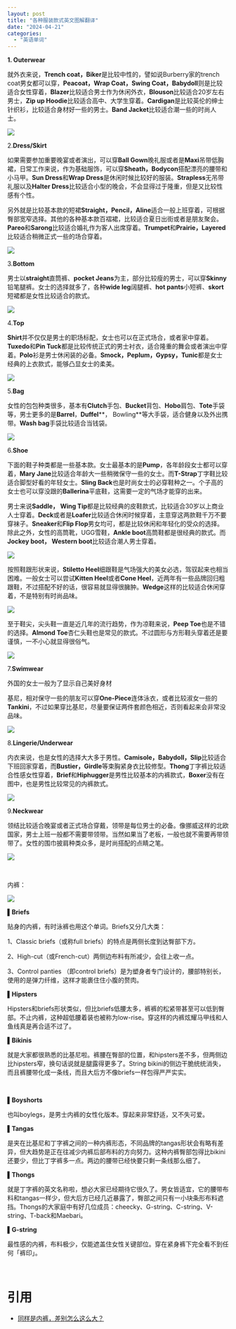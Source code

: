 ```yaml
---
layout: post
title: "各种服装款式英文图解翻译"
date: "2024-04-21"
categories: 
  - "英语单词"
---
```


**1\. Outerwear**

就外衣来说，**Trench coat，Biker**是比较中性的，譬如说Burberry家的trench coat男女都可以穿，**Peacoat，Wrap Coat，Swing Coat，Babydoll**则是比较适合女性穿着，**Blazer**比较适合男士作为休闲外衣，**Blouson**比较适合20岁左右男士，**Zip up Hoodie**比较适合高中、大学生穿着。**Cardigan**是比较英伦的绅士针织衫，比较适合身材好一些的男士。**Band Jacket**比较适合潮一些的时尚人士。

[![](/assets/image/default/5b501e11a310796d8b4c836c.jpeg)](http://127.0.0.1/?attachment_id=5229)

2.**Dress/Skirt**

如果需要参加重要晚宴或者演出，可以穿**Ball Gown**晚礼服或者是**Maxi**吊带低胸裙，日常工作来说，作为基础服饰，可以穿**Sheath，Bodycon**搭配漂亮的腰带和小马甲。**Sun Dress**和**Wrap Dress**是休闲时候比较好的服装。**Strapless**无吊带礼服以及**Halter Dress**比较适合小型的晚会，不会显得过于隆重，但是又比较性感有个性。

另外就是比较基本款的短裙**Straight，Pencil，Aline**适合一般上班穿着，可根据臀部宽窄选择。其他的各种基本款百褶裙，比较适合夏日出街或者是朋友聚会。**Pareo**和**Sarong**比较适合婚礼作为客人出席穿着。**Trumpet**和**Prairie，Layered**比较适合稍微正式一些的场合穿着。

[![](/assets/image/default/5b501e11a310796d8b4c836e.jpeg)](http://127.0.0.1/?attachment_id=5230)

3.**Bottom**

男士以**straight**直筒裤、**pocket Jeans**为主，部分比较瘦的男士，可以穿**Skinny**铅笔腿裤。女士的选择就多了，各种**wide leg**阔腿裤、**hot pants**小短裤、**skort**短裙都是女性比较适合的款式。

[![](/assets/image/default/5b501e11a310796d8b4c8370.jpeg)](http://127.0.0.1/?attachment_id=5231)

4.**Top**

**Shirt**并不仅仅是男士的职场标配，女士也可以在正式场合，或者家中穿着。**Tuxedo**和**Pin Tuck**都是比较传统正式的男士衬衣，适合隆重的舞会或者演出中穿着。**Polo**衫是男士休闲装的必备。**Smock，Peplum，Gypsy，Tunic**都是女士经典的上衣款式，能够凸显女士的柔美。

[![](/assets/image/default/5b501e11a310796d8b4c8372.jpeg)](http://127.0.0.1/?attachment_id=5232)

5.**Bag**

女性的包包种类很多，基本有**Clutch**手包、**Bucket**背包、**Hobo**肩包、**Tote**手袋等，男士更多的是**Barrel**，**Duffel****， Bowling**等大手袋，适合健身以及外出携带。**Wash bag**手袋比较适合当钱袋。

[![](/assets/image/default/5b501e11a310796d8b4c8374.jpeg)](http://127.0.0.1/?attachment_id=5233)

6.**Shoe**

下面的鞋子种类都是一些基本款。女士最基本的是**Pump**，各年龄段女士都可以穿着，**Mary Jane**比较适合年龄大一些稍微保守一些的女士。而**T-Strap**丁字鞋比较适合脚型好看的年轻女士。**Sling Back**也是时尚女士的必穿鞋种之一。个子高的女士也可以穿没跟的**Ballerina**平底鞋，这需要一定的气场才能穿的出来。

男士来说**Saddle， Wing Tip**都是比较经典的皮鞋款式，比较适合30岁以上商业人士穿着。**Deck**或者是**Loafer**比较适合休闲时候穿着，主意穿这两款鞋千万不要穿袜子。**Sneaker**和**Flip Flop**男女均可，都是比较休闲和年轻化的受众的选择。除此之外，女性的高筒靴，UGG雪鞋，**Ankle boot**高筒鞋都是很经典的款式。而**Jockey boot， Western boot**比较适合潮人男士穿着。

[![](/assets/image/default/5b501e11a310796d8b4c8376.jpeg)](http://127.0.0.1/?attachment_id=5234)

按照鞋跟形状来说，**Stiletto Heel**细跟鞋是气场强大的美女必选，驾驭起来也相当困难。一般女士可以尝试**Kitten Heel**或者**Cone Heel**，近两年有一些品牌回归粗跟鞋，不过搭配不好的话，很容易就显得很臃肿。**Wedge**这样的比较适合休闲穿着，不是特别有时尚品味。

[![](/assets/image/default/5b501e11a310796d8b4c8378.jpeg)](http://127.0.0.1/?attachment_id=5235)

至于鞋尖，尖头鞋一直是近几年的流行趋势，作为凉鞋来说，**Peep Toe**也是不错的选择。**Almond Toe**杏仁头鞋也是常见的款式。不过圆形与方形鞋头穿着还是要谨慎，一不小心就显得很俗气。

[![](/assets/image/default/5b501e11a310796d8b4c837a.jpeg)](http://127.0.0.1/?attachment_id=5236)

7.**Swimwear**

外国的女士一般为了显示自己美好身材

基尼，相对保守一些的朋友可以穿**One-Piece**连体泳衣，或者比较淑女一些的**Tankini**，不过如果穿比基尼，尽量要保证两件套颜色相近，否则看起来会非常没品味。

[![](/assets/image/default/5b501e11a310796d8b4c837c-1.jpeg)](http://127.0.0.1/?attachment_id=5237)

8.**Lingerie/Underwear**

内衣来说，也是女性的选择大大多于男性。**Camisole，Babydoll，Slip**比较适合下班回家穿着，而**Bustier，Girdle**等束胸紧身衣比较修型。**Thong**丁字裤比较适合性感女性穿着，**Brief**和**Hiphugger**是男性比较基本的内裤款式，**Boxer**没有在图中，也是男性比较常见的内裤款式。

[![](/assets/image/default/5b501e11a310796d8b4c837e.jpeg)](http://127.0.0.1/?attachment_id=5238)

9.**Neckwear**

领结比较适合晚宴或者正式场合穿戴，领带是每位男士的必备。像挪威这样的北欧国家，男士上班一般都不需要带领带。当然如果当了老板，一般也就不需要再带领带了。女性的围巾披肩种类众多，是时尚搭配的点睛之笔。

[![](/assets/image/default/5b501e11a310796d8b4c8380.jpeg)](http://127.0.0.1/?attachment_id=5239)

 

内裤：

[![](/assets/image/default/j5sy8l7a.png)](http://127.0.0.1/?attachment_id=5309)

**▌Briefs**

贴身的内裤，有时泳裤也用这个单词。Briefs又分几大类：

1、Classic briefs（或称full briefs）的特点是两侧长度到达臀部下方。

2、High-cut（或French-cut）两侧边布料有所减少，会往上收一点。

3、Control panties （即control briefs）是为塑身者专门设计的，腰部特别长，使用的是弹力纤维，这样才能裹住住小腹的赘肉。

**▌Hipsters**

Hipsters和briefs形状类似，但比briefs低腰太多，裤裤的松紧带甚至可以低到臀部。不止内裤，这种超低腰着装也被称为low-rise。穿这样的内裤炫耀马甲线和人鱼线真是再合适不过了。

**▌Bikinis**

就是大家都很熟悉的比基尼啦。裤腰在臀部的位置，和hipsters差不多，但两侧边比hipsters窄，换句话说就是腿露得更多了。String bikini的侧边干脆统统消失，而且裤腰带化成一条线，而且大后方不像briefs一样包得严严实实。

 

**▌Boyshorts**

也叫boylegs，是男士内裤的女性化版本。穿起来非常舒适，又不失可爱。

**▌Tangas**

是夹在比基尼和丁字裤之间的一种内裤形态，不同品牌的tangas形状会有略有差异，但大趋势是正在往减少内裤后部布料的方向努力。这种内裤臀部包得比bikini还要少，但比丁字裤多一点。两边的腰带已经快要只剩一条线那么细了。

**▌Thongs**

就是丁字裤的英文名称啦，想必大家已经期待它很久了。男女皆适宜，它的腰带布料和tangas一样少，但大后方已经几近暴露了，臀部之间只有一小块条形布料遮挡。Thongs的大家庭中有好几位成员：cheecky、G-string、C-string、V-string、T-back和Maebari。

**▌G-string**

最性感的内裤，布料极少，仅能遮盖住女性关键部位。穿在紧身裤下完全看不到任何「裤印」。

 

# 引用

- [同样是内裤，差别怎么这么大？](https://www.sohu.com/a/58708084_313701)
